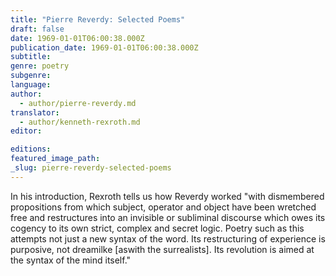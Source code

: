 ```yaml
---
title: "Pierre Reverdy: Selected Poems"
draft: false
date: 1969-01-01T06:00:38.000Z
publication_date: 1969-01-01T06:00:38.000Z
subtitle:
genre: poetry
subgenre:
language:
author:
  - author/pierre-reverdy.md
translator:
  - author/kenneth-rexroth.md
editor:

editions:
featured_image_path:
_slug: pierre-reverdy-selected-poems
---
```


In his introduction, Rexroth tells us how Reverdy worked "with dismembered propositions from which subject, operator and object have been wretched free and restructures into an invisible or subliminal discourse which owes its cogency to its own strict, complex and secret logic. Poetry such as this attempts not just a new syntax of the word. Its restructuring of experience is purposive, not dreamilke [aswith the surrealists]. Its revolution is aimed at the syntax of the mind itself."

